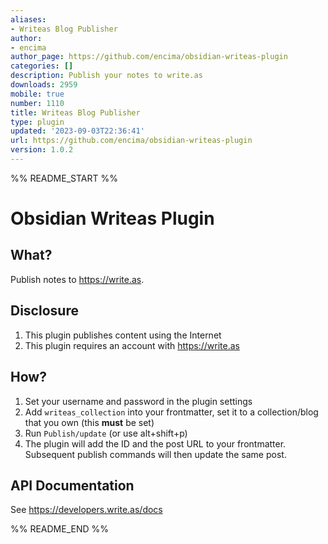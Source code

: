 ```yaml
---
aliases:
- Writeas Blog Publisher
author:
- encima
author_page: https://github.com/encima/obsidian-writeas-plugin
categories: []
description: Publish your notes to write.as
downloads: 2959
mobile: true
number: 1110
title: Writeas Blog Publisher
type: plugin
updated: '2023-09-03T22:36:41'
url: https://github.com/encima/obsidian-writeas-plugin
version: 1.0.2
---
```


%% README_START %%

# Obsidian Writeas Plugin

## What?

Publish notes to https://write.as.

## Disclosure

1. This plugin publishes content using the Internet
2. This plugin requires an account with https://write.as

## How?

1. Set your username and password in the plugin settings
2. Add `writeas_collection` into your frontmatter, set it to a collection/blog
   that you own (this **must** be set)
3. Run `Publish/update` (or use alt+shift+p)
4. The plugin will add the ID and the post URL to your frontmatter. Subsequent
   publish commands will then update the same post.

## API Documentation

See https://developers.write.as/docs


%% README_END %%